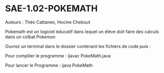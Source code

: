 # SAE-1.02-POKEMATH

Auteurs : Théo Cattaneo, Hocine Chebout

Pokemath est un logiciel éducatif dans lequel un élève doit faire des calculs dans un colbat Pokemon

Ouvrez un terminal dans le dossier contenant les fichiers de code puis :

Pour compliler le programme :
ijavac PokeMath.java

Pour lancer le Programme :
ijava PokeMath